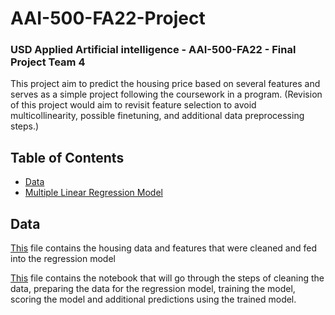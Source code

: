 # AAI-500-FA22-Project
### USD Applied Artificial intelligence - AAI-500-FA22 - Final Project Team 4

This project aim to predict the housing price based on several features and serves as a simple project following the coursework in a program. (Revision of this project would aim to revisit feature selection to avoid multicollinearity, possible finetuning, and additional data preprocessing steps.)


## Table of Contents

* [Data](df_model_rand_houses_by_zip.csv)
* [Multiple Linear Regression Model](Multiple_Linear_Model_B_Zipcode.ipynb)


Data
-----------------------------
[This](df_model_rand_houses_by_zip.csv) file contains the housing data and features that were cleaned and fed into the regression model

[This](Multiple_Linear_Model_B_Zipcode.ipynb) file contains the notebook that will go through the steps of cleaning the data, preparing the data for the regression model, training the model, scoring the model and additional predictions using the trained model.
